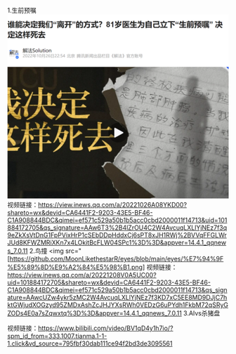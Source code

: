 1.生前预嘱
<img src="https://github.com/MoonLikethestarR/eyes/blob/main/eyes/%E7%94%9F%E5%89%8D%E9%A2%84%E5%98%B1.png" width="600px">
视频链接：https://view.inews.qq.com/a/20221026A08YKD00?shareto=wx&devid=CA6441F2-9203-43E5-BF46-C1A908844BDC&qimei=ef571c529a50b1b5acc0cbd2000011f14713&uid=101884172705&qs_signature=AAw6T3%2B4lZrOU4C2W4AvcuqLXLlYjNEz7f3q9eZkXsVtDnG1FpPVixHrP1cSEbDDpHddxCj6sPT8xJH1RWj%2BVVqFFGLWrJUd8KFWZMRiXKn7x4LOkitBcFLW04SPc1%3D%3D&appver=14.4.1_qqnews_7.0.11
2.鸟撞
<img src="[https://github.com/MoonLikethestarR/eyes/blob/main/eyes/%E7%94%9F%E5%89%8D%E9%A2%84%E5%98%B1.png]
视频链接：https://view.inews.qq.com/a/20221208V0A5UC00?uid=101884172705&shareto=wx&devid=CA6441F2-9203-43E5-BF46-C1A908844BDC&qimei=ef571c529a50b1b5acc0cbd2000011f14713&qs_signature=AAwcUZw4ykr5zMC2W4AvcuqLXLlYjNEz7f3KD7xC5EE8MD9DJjC7hktGWjudXOGzyd95ZMDxAshZcJHJYXsRWh0VEDzG6uPYdh1FkbM72qSRyGZODs4E0a7sZqwxtq%3D%3D&appver=14.4.1_qqnews_7.0.11
3.AIvs杀猪盘
          
视频链接：https://www.bilibili.com/video/BV1qD4y1h7io/?spm_id_from=333.1007.tianma.1-1-1.click&vd_source=795fbf30dab111ce94f2bd3de3095561

